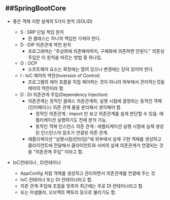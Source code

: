 ##SpringBootCore
--------
- 좋은 객체 지향 설계의 5가지 원칙 (SOLID)
  - S : SRP 단일 책임 원칙
    - 한 클래스는 하나의 책임만 가져야 한다.
  - D : DIP 의존관계 역전 원칙
    - 프로그래머는 "추상화에 의존해야하지, 구체화에 의존하면 안된다." 의존성 주입은 이 원칙을 따르는 방법 중 하나임.
  - O : OCP
    - 소프트웨어 요소는 확장에는 열려 있으나 변경에는 닫혀 있어야 한다.
  - I : IoC 제어의 역전(Inversion of Control)
    - 프로그램의 제어 흐름을 직접 제어하는 것이 아니라 외부에서 관리하는것을 제어의 역전이라 함.
  - D : DI 의존관계 주입(Dependency Injection)
    - 의존관계는 정적인 클래스 의존관계와, 실행 시점에 결정되는 동적인 객체(인터페이스) 의존 관계 둘을 분리해서 생각해야 함.
      - 정적인 의존관계 : import 만 보고 의존관계를 쉽게 판단할 수 있음. 애플리케이션 실행하기도 전에 분석 가능.
      - 동적인 객체 인스턴스 의존 관계 : 애플리케이션 실행 시점에 실제 생성된 인스턴스의 참조가 연결된 의존 관계.
    - 애플리케이션 "실행시점(런타임)"에 외부에서 실제 구현 객체를 생성하고 클라이언트에 전달해서 클라이언트와 서버의 실제 의존관계가 연결되는 것을 "의존관계 주입" 이라고 함.
    
- IoC컨테이너 , DI컨테이너
  - AppConfig 처럼 객체를 생성하고 관리하면서 의존관계를 연결해 주는 것
  - IoC 컨테이너 또는 DI 컨테이너라고 함.
  - 의존 관계 주입에 초점을 맞추어 최근에는 주로 DI 컨테이너라고 함.
  - 또는 어샘블러, 오브젝트 팩토리 등으로 불리기도 함.
